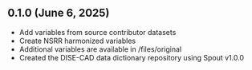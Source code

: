 ## 0.1.0 (June 6, 2025)

- Add variables from source contributor datasets
- Create NSRR harmonized variables
- Additional variables are available in /files/original
- Created the DISE-CAD data dictionary repository using Spout v1.0.0

